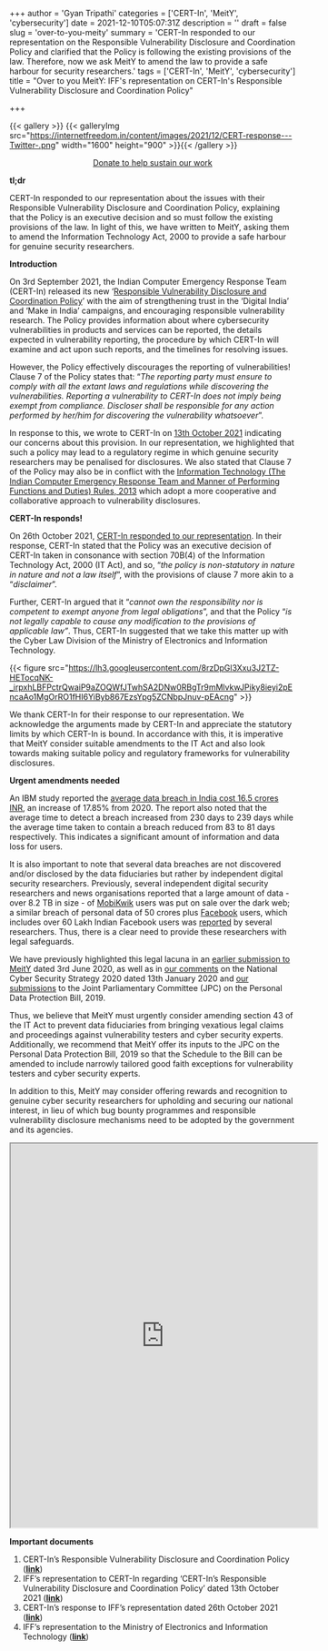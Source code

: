 +++
author = 'Gyan Tripathi'
categories = ['CERT-In', 'MeitY', 'cybersecurity']
date = 2021-12-10T05:07:31Z
description = ''
draft = false
slug = 'over-to-you-meity'
summary = 'CERT-In responded to our representation on the Responsible Vulnerability Disclosure and Coordination Policy and clarified that the Policy is following the existing provisions of the law. Therefore, now we ask MeitY to amend the law to provide a safe harbour for security researchers.'
tags = ['CERT-In', 'MeitY', 'cybersecurity']
title = "Over to you MeitY: IFF's representation on CERT-In's Responsible Vulnerability Disclosure and Coordination Policy"

+++


{{< gallery >}}
{{< galleryImg  src="https://internetfreedom.in/content/images/2021/12/CERT-response---Twitter-.png" width="1600" height="900" >}}{{< /gallery >}}

<div style="text-align:center;">
    <a href="https://internetfreedom.in/donate/" class="button">Donate to help sustain our work</a>
</div>

**tl;dr**

CERT-In responded to our representation about the issues with their Responsible Vulnerability Disclosure and Coordination Policy, explaining that the Policy is an executive decision and so must follow the existing provisions of the law. In light of this, we have written to MeitY, asking them to amend the Information Technology Act, 2000 to provide a safe harbour for genuine security researchers.

**Introduction**

On 3rd September 2021, the Indian Computer Emergency Response Team (CERT-In) released its new ‘[Responsible Vulnerability Disclosure and Coordination Policy](https://www.cert-in.org.in/RVDCP.jsp)’ with the aim of strengthening trust in the ‘Digital India’ and ‘Make in India’ campaigns, and encouraging responsible vulnerability research. The Policy provides information about where cybersecurity vulnerabilities in products and services can be reported, the details expected in vulnerability reporting, the procedure by which CERT-In will examine and act upon such reports, and the timelines for resolving issues.

However, the Policy effectively discourages the reporting of vulnerabilities! Clause 7 of the Policy states that: “_The reporting party must ensure to comply with all the extant laws and regulations while discovering the vulnerabilities. Reporting a vulnerability to CERT-In does not imply being exempt from compliance. Discloser shall be responsible for any action performed by her/him for discovering the vulnerability whatsoever_”.

In response to this, we wrote to CERT-In on [13th October 2021](https://drive.google.com/file/d/1mmiJWnxJL3wHJ_fzlcfGCgreSApTyUNu/view) indicating our concerns about this provision. In our representation, we highlighted that such a policy may lead to a regulatory regime in which genuine security researchers may be penalised for disclosures. We also stated that Clause 7 of the Policy may also be in conflict with the [Information Technology (The Indian Computer Emergency Response Team and Manner of Performing Functions and Duties) Rules, 2013](https://upload.indiacode.nic.in/showfile?actid=AC_CEN_45_76_00001_200021_1517807324077&type=rule&filename=the_indian_computer_emergency_response_team_rule_2013.pdf) which adopt a more cooperative and collaborative approach to vulnerability disclosures.

**CERT-In responds!**

On 26th October 2021, [CERT-In responded to our representation](https://drive.google.com/file/d/1cejTBwl2W4ZePIkBnQcBYISbucz6FIED/view?usp=sharing). In their response, CERT-In stated that the Policy was an executive decision of CERT-In taken in consonance with section 70B(4) of the Information Technology Act, 2000 (IT Act), and so, “_the policy is non-statutory in nature in nature and not a law itself_”, with the provisions of clause 7 more akin to a “_disclaimer_”.

Further, CERT-In argued that it “_cannot own the responsibility nor is competent to exempt anyone from legal obligations_”, and that the Policy “_is not legally capable to cause any modification to the provisions of applicable law”_. Thus, CERT-In suggested that we take this matter up with the Cyber Law Division of the Ministry of Electronics and Information Technology.

{{< figure src="https://lh3.googleusercontent.com/8rzDpGl3Xxu3J2TZ-HETocqNK-_irpxhLBFPctrQwaiP9aZOQWfJTwhSA2DNw0RBgTr9mMlvkwJPiky8ieyi2pEncaAo1MgOrRO1fHI6YiByb867EzsYpg5ZCNbpJnuv-pEAcng" >}}

We thank CERT-In for their response to our representation. We acknowledge the arguments made by CERT-In and appreciate the statutory limits by which CERT-In is bound. In accordance with this, it is imperative that MeitY consider suitable amendments to the IT Act and also look towards making suitable policy and regulatory frameworks for vulnerability disclosures.

**Urgent amendments needed**

An IBM study reported the [average data breach in India cost 16.5 crores INR](https://www.business-standard.com/article/technology/data-breaches-cost-indian-companies-rs-165-mn-rising-18-from-2020-report-121072800317_1.html), an increase of 17.85% from 2020. The report also noted that the average time to detect a breach increased from 230 days to 239 days while the average time taken to contain a breach reduced from 83 to 81 days respectively. This indicates a significant amount of information and data loss for users.

It is also important to note that several data breaches are not discovered and/or disclosed by the data fiduciaries but rather by independent digital security researchers. Previously, several independent digital security researchers and news organisations reported that a large amount of data - over 8.2 TB in size - of [MobiKwik](https://drive.google.com/file/d/1cXXVX2qqqCx0SRo8DuoZHa4wFM682-c8/view?usp=sharing) users was put on sale over the dark web; a similar breach of personal data of 50 crores plus [Facebook](https://drive.google.com/file/d/1_gVNQiv4L4MXnMuoUu7NwUm8RHpZlDxI/view?usp=sharing) users, which includes over 60 Lakh Indian Facebook users was [reported](https://web.archive.org/web/20210403120625/https://twitter.com/UnderTheBreach/status/1378314424239460352) by several researchers. Thus, there is a clear need to provide these researchers with legal safeguards.

We have previously highlighted this legal lacuna in an [earlier submission to MeitY](https://drive.google.com/file/d/1allW8jPt6cb_H6JCZZ4o2AXF-QMNYm3t/view) dated 3rd June 2020, as well as in [our comments](https://drive.google.com/file/d/0B9LKE-1DkhtFR2pWUHhtSHpjRUJjc0ZNcGxMbl9acURDT1Nv/view?resourcekey=0-4VYFE8EMgGJBMs44qWufCA) on the National Cyber Security Strategy 2020 dated 13th January 2020 and [our submissions](https://drive.google.com/file/d/1XbeJEZs7G5RsOcDDsVI3tOP9fvUWyOsq/view) to the Joint Parliamentary Committee (JPC) on the Personal Data Protection Bill, 2019.

Thus, we believe that MeitY must urgently consider amending section 43 of the IT Act to prevent data fiduciaries from bringing vexatious legal claims and proceedings against vulnerability testers and cyber security experts. Additionally, we recommend that MeitY offer its inputs to the JPC on the Personal Data Protection Bill, 2019 so that the Schedule to the Bill can be amended to include narrowly tailored good faith exceptions for vulnerability testers and cyber security experts.

In addition to this, MeitY may consider offering rewards and recognition to genuine cyber security researchers for upholding and securing our national interest, in lieu of which bug bounty programmes and responsible vulnerability disclosure mechanisms need to be adopted by the government and its agencies.

<iframe src="https://drive.google.com/file/d/1UdHdGPau6XRiAZZ5r-hyTxHXf5qhXPBa/preview" width="540" height="675"></iframe>

**Important documents**

1. CERT-In’s Responsible Vulnerability Disclosure and Coordination Policy ([**link**](https://www.cert-in.org.in/RVDCP.jsp))
2. IFF’s representation to CERT-In regarding ‘CERT-In’s Responsible Vulnerability Disclosure and Coordination Policy’ dated 13th October 2021 ([**link**](https://drive.google.com/file/d/1mmiJWnxJL3wHJ_fzlcfGCgreSApTyUNu/view?usp=sharing))
3. CERT-In’s response to IFF’s representation dated 26th October 2021 (**[link](https://drive.google.com/file/d/1cejTBwl2W4ZePIkBnQcBYISbucz6FIED/view?usp=sharing)**)
4. IFF’s representation to the Ministry of Electronics and Information Technology (**[link](https://drive.google.com/file/d/1gHq1fem8aG1vCGr4N2u1XwEmEqWi1IzM/view)**)

<form> <script src="https://cdn.razorpay.com/static/widget/subscription-button.js" data-subscription_button_id="pl_HLk5qU1K35hmPH" data-button_theme="brand-color" async> </script> </form>



